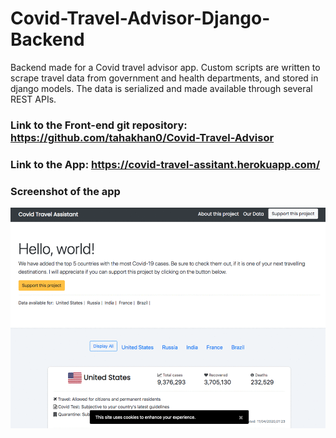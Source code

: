 # Covid-Travel-Advisor-Django-Backend

  Backend made for a Covid travel advisor app. Custom scripts are written to scrape travel data from government and health departments, and stored in django models.
  The data is serialized and made available through several REST APIs. 
  
  ### Link to the Front-end git repository: https://github.com/tahakhan0/Covid-Travel-Advisor
  ### Link to the App: https://covid-travel-assitant.herokuapp.com/
  
  
### Screenshot of the app
![Alt text](https://github.com/tahakhan0/Covid-Travel-Advisor/blob/main/covidtraveladvisor.gif "Optional title")

